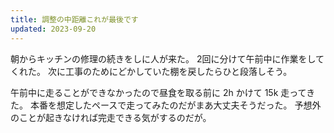 ```yaml
---
title: 調整の中距離これが最後です
updated: 2023-09-20
---
```


朝からキッチンの修理の続きをしに人が来た。
2回に分けて午前中に作業をしてくれた。
次に工事のためにどかしていた棚を戻したらひと段落しそう。

午前中に走ることができなかったので昼食を取る前に 2h かけて 15k 走ってきた。
本番を想定したペースで走ってみたのだがまあ大丈夫そうだった。
予想外のことが起きなければ完走できる気がするのだが。
